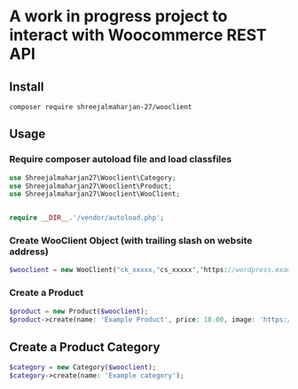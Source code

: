 # A work in progress project to interact with Woocommerce REST API

## Install
```
composer require shreejalmaharjan-27/wooclient
```

## Usage
### Require composer autoload file and load classfiles
```php
use Shreejalmaharjan27\Wooclient\Category;
use Shreejalmaharjan27\Wooclient\Product;
use Shreejalmaharjan27\Wooclient\WooClient;


require __DIR__.'/vendor/autoload.php';
```

### Create WooClient Object (with trailing slash on website address)
```php
$wooclient = new WooClient("ck_xxxxx,"cs_xxxxx","https://wordpress.example.com/");
```

### Create a Product
```php
$product = new Product($wooclient);
$product->create(name: 'Example Product', price: 18.00, image: 'https://example.com/image.jpg');
```

## Create a Product Category
```php
$category = new Category($wooclient);
$category->create(name: 'Example category');
```
